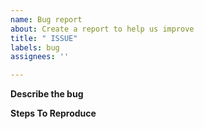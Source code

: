 ```yaml
---
name: Bug report
about: Create a report to help us improve
title: " ISSUE"
labels: bug
assignees: ''

---
```


**Describe the bug**


**Steps To Reproduce**
